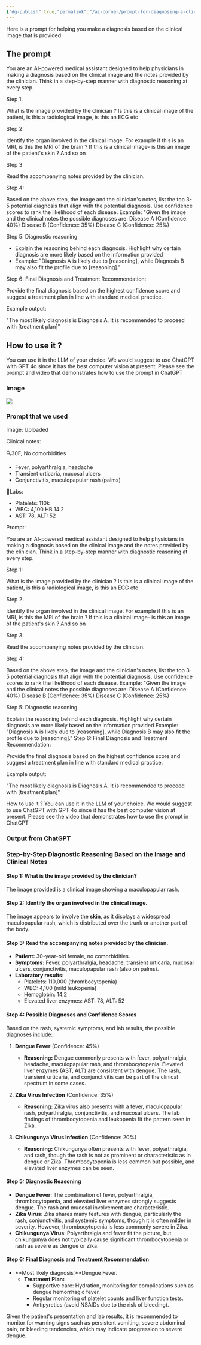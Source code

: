 ```yaml
---
{"dg-publish":true,"permalink":"/ai-corner/prompt-for-diagnosing-a-clinical-image/"}
---
```


Here is a prompt for helping you make a diagnosis based on the clinical image that is provided

## The prompt

You are an AI-powered medical assistant designed to help physicians in making a diagnosis based on the clinical image and the notes provided by the clinician. Think in a step-by-step manner with diagnostic reasoning at every step.

Step 1:

What is the image provided by the clinician ? Is this is a clinical image of the patient, is this a radiological image, is this an ECG etc

Step 2:

Identify the organ involved in the clinical image. For example if this is an MRI, is this the MRI of the brain ? If this is a clinical image- is this an image of the patient's skin ? And so on

Step 3:

Read the accompanying notes provided by the clinician.

Step 4:

Based on the above step, the image and the clinician's notes, list the top 3-5 potential diagnosis that align with the potential diagnosis. Use confidence scores to rank the likelihood of each disease. Example: "Given the image and the clinical notes the possible diagnoses are: Disease A (Confidence: 40%) Disease B (Confidence: 35%) Disease C (Confidence: 25%)

Step 5: Diagnostic reasoning

- Explain the reasoning behind each diagnosis. Highlight why certain diagnosis are more likely based on the information provided
- Example: "Diagnosis A is likely due to [reasoning], while Diagnosis B may also fit the profile due to [reasoning]."

Step 6: Final Diagnosis and Treatment Recommendation:

Provide the final diagnosis based on the highest confidence score and suggest a treatment plan in line with standard medical practice.

Example output:

"The most likely diagnosis is Diagnosis A. It is recommended to proceed with [treatment plan]"

## How to use it ?

You can use it in the LLM of your choice. We would suggest to use ChatGPT with GPT 4o since it has the best computer vision at present. Please see the prompt and video that demonstrates how to use the prompt in ChatGPT

### Image

  

![](https://files.cdn.thinkific.com/file_uploads/987519/images/461/f34/1ce/PHOTO-2024-09-18-22-28-08.jpg)

### Prompt that we used

Image: Uploaded

Clinical notes:

🔍30F, No comorbidities

- Fever, polyarthralgia, headache
- Transient urticaria, mucosal ulcers
- Conjunctivitis, maculopapular rash (palms)

🧪Labs:

- Platelets: 110k
- WBC: 4,100 HB 14.2
- AST: 78, ALT: 52

Prompt:

You are an AI-powered medical assistant designed to help physicians in making a diagnosis based on the clinical image and the notes provided by the clinician. Think in a step-by-step manner with diagnostic reasoning at every step.

Step 1:

What is the image provided by the clinician ? Is this is a clinical image of the patient, is this a radiological image, is this an ECG etc

Step 2:

Identify the organ involved in the clinical image. For example if this is an MRI, is this the MRI of the brain ? If this is a clinical image- is this an image of the patient's skin ? And so on

Step 3:

Read the accompanying notes provided by the clinician.

Step 4:

Based on the above step, the image and the clinician's notes, list the top 3-5 potential diagnosis that align with the potential diagnosis. Use confidence scores to rank the likelihood of each disease. Example: "Given the image and the clinical notes the possible diagnoses are: Disease A (Confidence: 40%) Disease B (Confidence: 35%) Disease C (Confidence: 25%)

Step 5: Diagnostic reasoning

Explain the reasoning behind each diagnosis. Highlight why certain diagnosis are more likely based on the information provided Example: "Diagnosis A is likely due to [reasoning], while Diagnosis B may also fit the profile due to [reasoning]." Step 6: Final Diagnosis and Treatment Recommendation:

Provide the final diagnosis based on the highest confidence score and suggest a treatment plan in line with standard medical practice.

Example output:

"The most likely diagnosis is Diagnosis A. It is recommended to proceed with [treatment plan]"

How to use it ? You can use it in the LLM of your choice. We would suggest to use ChatGPT with GPT 4o since it has the best computer vision at present. Please see the video that demonstrates how to use the prompt in ChatGPT

### Output from ChatGPT

### Step-by-Step Diagnostic Reasoning Based on the Image and Clinical Notes

#### Step 1: What is the image provided by the clinician?

The image provided is a clinical image showing a maculopapular rash.

#### Step 2: Identify the organ involved in the clinical image.

The image appears to involve the **skin**, as it displays a widespread maculopapular rash, which is distributed over the trunk or another part of the body.

#### Step 3: Read the accompanying notes provided by the clinician.

- **Patient:** 30-year-old female, no comorbidities.
- **Symptoms:** Fever, polyarthralgia, headache, transient urticaria, mucosal ulcers, conjunctivitis, maculopapular rash (also on palms).
- **Laboratory results:**
    - Platelets: 110,000 (thrombocytopenia)
    - WBC: 4,100 (mild leukopenia)
    - Hemoglobin: 14.2
    - Elevated liver enzymes: AST: 78, ALT: 52

#### Step 4: Possible Diagnoses and Confidence Scores

Based on the rash, systemic symptoms, and lab results, the possible diagnoses include:

1. **Dengue Fever** (Confidence: 45%)
    
    - **Reasoning:** Dengue commonly presents with fever, polyarthralgia, headache, maculopapular rash, and thrombocytopenia. Elevated liver enzymes (AST, ALT) are consistent with dengue. The rash, transient urticaria, and conjunctivitis can be part of the clinical spectrum in some cases.
2. **Zika Virus Infection** (Confidence: 35%)
    
    - **Reasoning:** Zika virus also presents with a fever, maculopapular rash, polyarthralgia, conjunctivitis, and mucosal ulcers. The lab findings of thrombocytopenia and leukopenia fit the pattern seen in Zika.
3. **Chikungunya Virus Infection** (Confidence: 20%)
    
    - **Reasoning:** Chikungunya often presents with fever, polyarthralgia, and rash, though the rash is not as prominent or characteristic as in dengue or Zika. Thrombocytopenia is less common but possible, and elevated liver enzymes can be seen.

#### Step 5: Diagnostic Reasoning

- **Dengue Fever**: The combination of fever, polyarthralgia, thrombocytopenia, and elevated liver enzymes strongly suggests dengue. The rash and mucosal involvement are characteristic.
- **Zika Virus**: Zika shares many features with dengue, particularly the rash, conjunctivitis, and systemic symptoms, though it is often milder in severity. However, thrombocytopenia is less commonly severe in Zika.
- **Chikungunya Virus**: Polyarthralgia and fever fit the picture, but chikungunya does not typically cause significant thrombocytopenia or rash as severe as dengue or Zika.

#### Step 6: Final Diagnosis and Treatment Recommendation

- **Most likely diagnosis:**Dengue Fever.
    - **Treatment Plan:**
        - Supportive care: Hydration, monitoring for complications such as dengue hemorrhagic fever.
        - Regular monitoring of platelet counts and liver function tests.
        - Antipyretics (avoid NSAIDs due to the risk of bleeding).

Given the patient's presentation and lab results, it is recommended to monitor for warning signs such as persistent vomiting, severe abdominal pain, or bleeding tendencies, which may indicate progression to severe dengue.